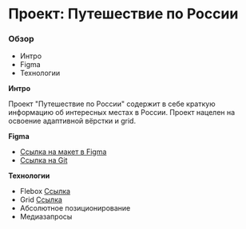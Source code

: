 # Проект: Путешествие по России

### Обзор
* Интро
* Figma
* Технологии

**Интро**

Проект "Путешествие по России" содержит в себе краткую информацию об интересных местах в России. Проект нацелен на освоение адаптивной вёрстки и grid. 

**Figma**

* [Ссылка на макет в Figma](https://www.figma.com/file/5S2WSbEFL6awjVWJ0NWL8Q/Sprint-3_-Russia-_-desktop-mobile?node-id=28503%3A0)
* [Ссылка на Git](https://gyxer513.github.io/russian-travel/index.html)

**Технологии**

- Flebox [Ссылка](https://developer.mozilla.org/en-US/docs/Learn/CSS/CSS_layout/Flexbox)
- Grid [Ссылка](https://developer.mozilla.org/en-US/docs/Learn/CSS/CSS_layout/Flexbox)
- Абсолютное позиционирование
- Медиазапросы

